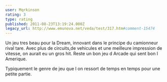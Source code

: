 ```yaml
---
user: Mqrkinson
rating: 3
type: rating
published: 2011-08-23T13:19:24.000Z
legacy_url: http://www.emunova.net/veda/test/317.htm#comment-15474
---
```

Un jeu tres beau pour la Dream, innovant dans le principe du camionneur rival tare. Avec plus de circuits,de vehicules et une meilleure impression de vitesse, on aurait eu un gros hit. Reste un bon jeu d Arcade qui sent bon l Amerique. 

Typiquement le genre de jeu que l on ressort de temps en temps pour une petite partie.